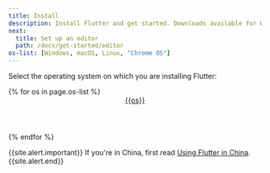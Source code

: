 ```yaml
---
title: Install
description: Install Flutter and get started. Downloads available for Windows, macOS, Linux, and Chrome OS operating systems.
next:
  title: Set up an editor
  path: /docs/get-started/editor
os-list: [Windows, macOS, Linux, "Chrome OS"]
---
```


Select the operating system on which you are installing Flutter:

<div class="card-deck mb-8">
{% for os in page.os-list %}
  <a class="card" href="/docs/get-started/install/{{os | remove: ' ' | downcase}}">
    <div class="card-body">
      <header class="card-title text-center m-0">
        <span class="d-block h1">
          <i class="fab fa-{{os | downcase}}"></i>
        </span>
        <span class="text-muted text-nowrap">{{os}}</span>
      </header>
    </div>
  </a>
{% endfor %}
</div>

{{site.alert.important}}
  If you're in China, first read [Using Flutter in China][].
{{site.alert.end}}

[Using Flutter in China]: /community/china
